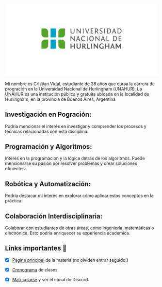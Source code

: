 ![Logo UNAHUR](./assets/UNAHUR.png)

Mi nombre es Cristian Vidal, estudiante de 38 años que cursa la carrera de progración en la Universidad Nacional de Hurlingham (UNAHUR). La UNAHUR es una institución pública y gratuita ubicada en la localidad de Hurlingham, en la provincia de Buenos Aires, Argentina

## Investigación en Pogración: 
Podría mencionar el interés en investigar y comprender los procesos y técnicas relacionadas con esta disciplina.

## Programación y Algoritmos: 
Interés en la programación y la lógica detrás de los algoritmos. Puede mencionarse su pasión por resolver problemas y crear soluciones eficientes.

## Robótica y Automatización:
Podría destacar mi interés en explorar cómo aplicar estos conceptos en la práctica.

## Colaboración Interdisciplinaria:
Colaborar con estudiantes de otras áreas, como ingeniería, matemáticas o electrónica. Esto podría enriquecer su experiencia académica.

## Links importantes :monocle_face:
- [x] [Página principal](https://obj1-unahur.github.io/) de la materia (no olviden entrar seguido!) 
- [x] [Cronograma](https://docs.google.com/spreadsheets/d/1my_Oo31XGP7EE2kQ7otHWRg_LeoMR48rmhF7LiMkbDY/edit?usp=sharing) de clases.
- [x] [Matricularse](https://discord.com/channels/656909199510601744/1088949265306501130) y ver el canal de Discord.



